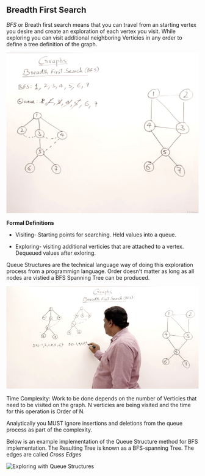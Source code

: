 ## Breadth First Search

*BFS* or Breath first search means that you can travel from an starting vertex you desire and create an exploration of each vertex you visit. While exploring you can visit additional neighboring Verticies in any order to define a tree definition of the graph.

![Some BFS Diagrams of the DAG](../img/DAGBFS.png)

**Formal Definitions**

* Visiting- Starting points for searching. Held values into a queue.

* Exploring- visiting additional verticies that are attached to a vertex. Dequeued values after exloring.

Queue Structures are the technical language way of doing this exploration process from a programmign language. Order doesn't matter as long as all nodes are vistied a BFS Spanning Tree can be produced.

![Exploring formally with Queue](../img/ExploringWithQueue.png)

Time Complexity: Work to be done depends on the number of Verticies that need to be visited on the graph. N verticies are being visited and the time for this operation is Order of N. 

Analytically you MUST ignore insertions and deletions from the queue process as part of the complexity.

Below is an example implementation of the Queue Structure method for BFS implementation.
The Resulting Tree is known as a BFS-spanning Tree. The edges are called *Cross Edges*

![Exploring with Queue Structures](../img/ExploringQueue.png)